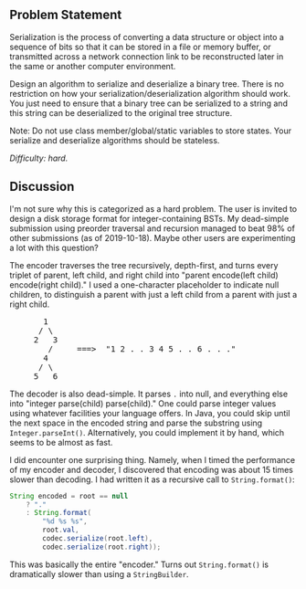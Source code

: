 Problem Statement
-----------------

Serialization is the process of converting a data structure or object into a
sequence of bits so that it can be stored in a file or memory buffer, or
transmitted across a network connection link to be reconstructed later in the
same or another computer environment.

Design an algorithm to serialize and deserialize a binary tree. There is no
restriction on how your serialization/deserialization algorithm should work. You
just need to ensure that a binary tree can be serialized to a string and this
string can be deserialized to the original tree structure.

Note: Do not use class member/global/static variables to store states. Your
serialize and deserialize algorithms should be stateless.

*Difficulty: hard.*

Discussion
----------

I'm not sure why this is categorized as a hard problem. The user is invited to
design a disk storage format for integer-containing BSTs. My dead-simple
submission using preorder traversal and recursion managed to beat 98% of other
submissions (as of 2019-10-18). Maybe other users are experimenting a lot with
this question?

The encoder traverses the tree recursively, depth-first, and turns every triplet
of parent, left child, and right child into "parent encode(left child)
encode(right child)." I used a one-character placeholder to indicate null
children, to distinguish a parent with just a left child from a parent with just
a right child.
<pre><tt>       1
      / \
     2   3
        /     ===>  "1 2 . . 3 4 5 . . 6 . . ."
       4
      / \
     5   6
</tt></pre>
The decoder is also dead-simple. It parses `.` into null, and everything else
into "integer parse(child) parse(child)." One could parse integer values using
whatever facilities your language offers. In Java, you could skip until the next
space in the encoded string and parse the substring using `Integer.parseInt()`.
Alternatively, you could implement it by hand, which seems to be almost as fast.

I did encounter one surprising thing. Namely, when I timed the performance of
my encoder and decoder, I discovered that encoding was about 15 times slower
than decoding. I had written it as a recursive call to `String.format()`:
```java
String encoded = root == null
    ? "."
    : String.format(
        "%d %s %s",
        root.val,
        codec.serialize(root.left),
        codec.serialize(root.right));
```
This was basically the entire "encoder." Turns out `String.format()` is
dramatically slower than using a `StringBuilder`.
